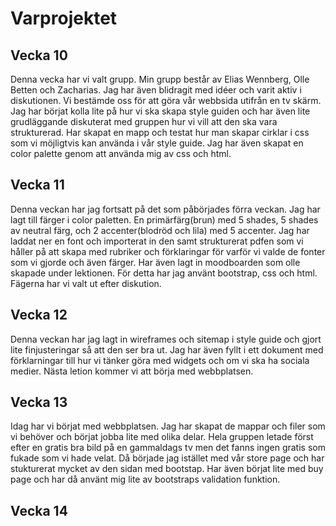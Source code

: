 # Varprojektet

## Vecka 10
Denna vecka har vi valt grupp. Min grupp består av Elias Wennberg, Olle Betten och Zacharias. Jag har även blidragit med idéer och varit aktiv i diskutionen. Vi bestämde oss för att göra vår webbsida utifrån en tv skärm. Jag har börjat kolla lite på hur vi ska skapa style guiden och har även lite grudläggande diskuterat med gruppen hur vi vill att den ska vara strukturerad. Har skapat en mapp och testat hur man skapar cirklar i css som vi möjligtvis kan använda i vår style guide. Jag har även skapat en color palette genom att använda mig av css och html.
## Vecka 11
Denna veckan har jag fortsatt på det som påbörjades förra veckan. Jag har lagt till färger i color paletten. En primärfärg(brun) med 5 shades, 5 shades av neutral färg, och 2 accenter(blodröd och lila) med 5 accenter. Jag har laddat ner en font och importerat in den samt strukturerat pdfen som vi håller på att skapa med rubriker och förklaringar för varför vi valde de fonter som vi gjorde och även färger. Har även lagt in moodboarden som olle skapade under lektionen. För detta har jag använt bootstrap, css och html. Fägerna har vi valt ut efter diskution.
## Vecka 12
Denna veckan har jag lagt in wireframes och sitemap i style guide och gjort lite finjusteringar så att den ser bra ut. Jag har även fyllt i ett dokument med förklarningar till hur vi tänker göra med widgets och om vi ska ha sociala medier. Nästa letion kommer vi att börja med webbplatsen.
## Vecka 13
Idag har vi börjat med webbplatsen. Jag har skapat de mappar och filer som vi behöver och börjat jobba lite med olika delar. Hela gruppen letade först efter en gratis bra bild på en gammaldags tv men det fanns ingen gratis som fukade som vi hade velat. Då började jag istället med vår store page och har stukturerat mycket av den sidan med bootstap. Har även börjat lite med buy page och har då använt mig lite av bootstraps validation funktion.

## Vecka 14




